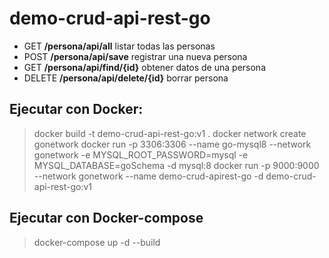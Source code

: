 # demo-crud-api-rest-go
- GET **/persona/api/all** listar todas las personas
- POST **/persona/api/save** registrar una nueva persona
- GET **/persona/api/find/{id}** obtener datos de una persona
- DELETE **/persona/api/delete/{id}** borrar persona

## Ejecutar con Docker:
> docker build -t demo-crud-api-rest-go:v1 .
> docker network create gonetwork
> docker run -p 3306:3306 --name go-mysql8 --network gonetwork -e MYSQL_ROOT_PASSWORD=mysql -e MYSQL_DATABASE=goSchema -d mysql:8
> docker run -p 9000:9000 --network gonetwork --name demo-crud-apirest-go -d demo-crud-api-rest-go:v1

## Ejecutar con Docker-compose
> docker-compose up -d --build